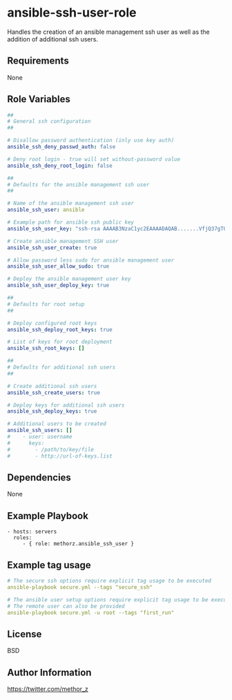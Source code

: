 ansible-ssh-user-role
=========

Handles the creation of an ansible management ssh user as well as the addition of additional
ssh users.

Requirements
------------

None

Role Variables
--------------

```YAML
##
# General ssh configuration
##

# Disallow password authentication (inly use key auth)
ansible_ssh_deny_passwd_auth: false

# Deny root login - true will set without-password value
ansible_ssh_deny_root_login: false

##
# Defaults for the ansible management ssh user
##

# Name of the ansible management ssh user
ansible_ssh_user: ansible

# Example path for ansible ssh public key
ansible_ssh_user_key: "ssh-rsa AAAAB3NzaC1yc2EAAAADAQAB.......VfjQ37gTQ== Ansible Mangement User"

# Create ansible management SSH user
ansible_ssh_user_create: true

# Allow password less sudo for ansible management user
ansible_ssh_user_allow_sudo: true

# Deploy the ansible management user key
ansible_ssh_user_deploy_key: true

##
# Defaults for root setup
##

# Deploy configured root keys
ansible_ssh_deploy_root_keys: true

# List of keys for root deployment
ansible_ssh_root_keys: []

##
# Defaults for additional ssh users
##

# Create additional ssh users
ansible_ssh_create_users: true

# Deploy keys for additional ssh users
ansible_ssh_deploy_keys: true

# Additional users to be created
ansible_ssh_users: []
#    - user: username
#      keys:
#        - /path/to/key/file
#        - http://url-of-keys.list

```

Dependencies
------------

None

Example Playbook
----------------

    - hosts: servers
      roles:
         - { role: methorz.ansible_ssh_user }

Example tag usage
----------------
```YAML
# The secure ssh options require explicit tag usage to be executed
ansible-playbook secure.yml --tags "secure_ssh" 

# The ansible user setup options require explicit tag usage to be executed.
# The remote user can also be provided
ansible-playbook secure.yml -u root --tags "first_run"

```


License
-------

BSD

Author Information
------------------

https://twitter.com/methor_z
